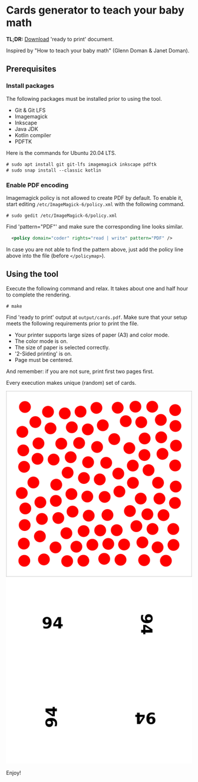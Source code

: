 # Cards generator to teach your baby math

**TL;DR:** [Download](demo/cards.pdf) 'ready to print' document.

Inspired by "How to teach your baby math" (Glenn Doman & Janet Doman).

## Prerequisites

### Install packages

The following packages must be installed prior to using the tool.

* Git & Git LFS
* Imagemagick
* Inkscape
* Java JDK
* Kotlin compiler
* PDFTK

Here is the commands for Ubuntu 20.04 LTS.

```shell
# sudo apt install git git-lfs imagemagick inkscape pdftk
# sudo snap install --classic kotlin
```

### Enable PDF encoding

Imagemagick policy is not allowed to create PDF by default. To enable it,
start editing `/etc/ImageMagick-6/policy.xml` with the following command.

```shell
# sudo gedit /etc/ImageMagick-6/policy.xml
```

Find 'pattern="PDF"' and make sure the corresponding line looks similar.

```xml
  <policy domain="coder" rights="read | write" pattern="PDF" />
```

In case you are not able to find the pattern above, just add the policy line above
into the file (before `</policymap>`).

## Using the tool

Execute the following command and relax. It takes about one and half hour to complete the rendering.

```shell
# make
```

Find 'ready to print' output at `output/cards.pdf`. Make sure that your setup meets the following
requirements prior to print the file.

* Your printer supports large sizes of paper (A3) and color mode.
* The color mode is on.
* The size of paper is selected correctly.
* '2-Sided printing' is on.
* Page must be centered.

And remember: if you are not sure, print first two pages first.

Every execution makes unique (random) set of cards.

![Front](demo/front.png)
![Back](demo/back.png)

Enjoy!

